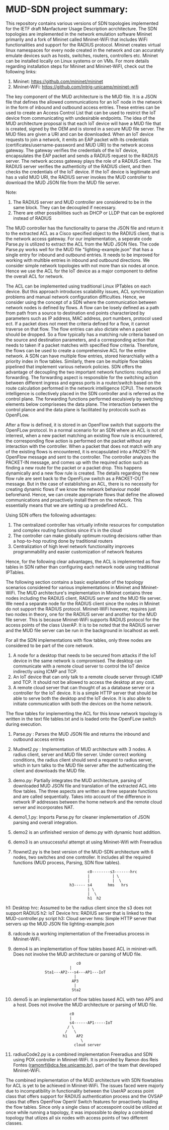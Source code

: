 # MUD-SDN project summary:

This repository contains various versions of SDN topologies implemented for the IETF draft Manfacturer Usage Description acrchitecture. The SDN topologies are implemented in the network emulation software Mininet primarily and a fork of Mininet called Mininet-WiFi that includes WiFi functionalities and support for the RADIUS protocol. Mininet creates virtual linux namespaces for every node created in the network and can accurately emulate devices such as hosts, switches, routers, controllers etc. Mininet can be installed locally on Linux systems or on VMs. For more details regarding installation steps for Mininet and Mininet-WiFI, check out the following links:
1. Mininet: https://github.com/mininet/mininet
2. Mininet-WiFi: https://github.com/intrig-unicamp/mininet-wifi

The key component of the MUD architecture is the MUD file. It is a JSON file that defines the allowed communications for an IoT node in the network in the form of inbound and outbound access entries. These entries can be used to create an Access Control List that can be used to restrict the IoT device from communicating with undesirable endpoints. The idea of the MUD architecture proposal is that each IoT device will have a MUD file that is created, signed by the OEM and is stored in a secure MUD file server. The MUD files are given a URI and can be downloaded. When an IoT device requests to join a network, it emits an EAP packet with its credentials (certificates/username-password and MUD URI) to the network access gateway. The gateway verifies the credentials of the IoT device, encapsulates the EAP packet and sends a RADIUS request to the RADIUS server. The network access gateway plays the role of a RADIUS client. The RADIUS server verifies the authenticity of the RADIUS client, and then checks the credentials of the IoT device. If the IoT device is legitimate and has a valid MUD URI, the RADIUS server invokes the MUD controller to download the MUD JSON file from the MUD file server. 

Note:
1) The RADIUS server and MUD controller are considered to be in the same block. They can be decoupled if necessary.
2) There are other possibilities such as DHCP or LLDP that can be explored instead of RADIUS 

The MUD controller has the functionality to parse the JSON file and return it to the extracted ACL as a Cisco specified object to the RADIUS client, that is the network access gateway. For our implementation, a seperate code Parse.py is utilized to extract the ACL from the MUD JSON files. The code Parse.py works well for the MUD file "lighting-example.json" that has a single entry for inbound and outbound entries. It needs to be improved for working with multible entries in inbound and outbound directions. We consider simple network topologies with not more than six nodes at once. Hence we use the ACL for the IoT device as a major component to define the overall ACL for network. 

The ACL can be implemented using traditional Linux IPTables on each device. But this approach introduces scalability issues, ACL synchronization problems and manual network configuration difficulties. Hence, we consider using the concept of a SDN where the communication between network nodes is defined by flows. A flow can be losely defined as a path from path from a source to destination end points characterized by parameters such as IP address, MAC address, port numbers, protocol used ect. If a packet does not meet the criteria defined for a flow, it cannot traverse on that flow. The flow entries can also dictate when a packet should be dropped. So a flow typically has a matching rule criteria based on the source and destination parameters, and a corresponding action that needs to taken if a packet matches with specified flow criteria. Therefore, the flows can be used to create a comprehensive ACL for the entire network. A SDN can have multiple flow entries, stored hierarchially with a priority index in flow tables. Similarly, there can be multiple flow tables pipelined that implement various network policies. SDN offers the advantage of decoupling the two important network functions: routing and forwarding. The forwarding aspect is responsible for the switching action between different ingress and egress ports in a router/switch based on the route calculation performed in the network intelligence (CPU). The network intelligence is collectively placed in the SDN controller and is referred as the control plane. The forwarding functions performed exculsively by switching elements below compriseses the data plane. The interaction between the control plance and the data plane is facilitated by protocols such as OpenFLow. 

After a flow is defined, it is stored in an OpenFlow switch that supports the OpenFLow protocol. In a normal scenario for an SDN where an ACL is not of interrest, when a new packet matching an existing flow rule is encountered, the corresponding flow action is performed on the packet without any interaction with the controller. When a packet that does not match with any of the existing flows is encountered, it is encapsulated into a PACKET-IN OpenFlow message and sent to the controller. The controller analyzes the PACKET-IN message, and comes up with the required action such as finding a new route for the packet or a packet drop. This happens dynamically and a new flow rule is created. The details regarding the new flow rule are sent back to the OpenFLow switch as a PACKET-OUT message. But in the case of establishing an ACL, there is no necessity for creating dynamic flows if we know the network behaviour model beforehand. Hence, we can create appropriate flows that define the allowed communications and proactively install them on the network. This essentially means that we are setting up a predefined ACL. 

Using SDN offers the following advantages:
1) The centralized controller has virtually infinite resources for computation and complex routing functions since it's in the cloud
2) The controller can make globally optimum routing decisions rather than a hop-to-hop routing done by traditional routers
3) Centralization of high level network functionality improves programmability and easier customization of network features

Hence, for the following clear advantages, the ACL is implemented as flow tables in SDN rather than configuring each network node using traditional IPTables. 

The following section contains a basic explanation of the topology scenarios considered for various implementations in Mininet and Mininet-WiFi. The MUD architecture's implementation in Mininet contains three nodes including the RADIUS client, RADIUS server and the MUD file server. We need a separate node for the RADIUS client since the nodes in Mininet do not support the RADIUS protocol. Mininet-WiFi however, requires just two nodes in theory, one for the RADIUS server and another for the MUD file server. This is because Mininet-WiFi supports RADIUS protocol for the access points of the class UserAP. It is to be noted that the RADIUS server and the MUD file server can be run in the background in localhost as well. 

For all the SDN implementations with flow tables, only three nodes are considered to be part of the core network. 
1) A node for a desktop that needs to be secured from attacks if the IoT device in the same network is compromised. The desktop can communicate with a remote cloud server to control the IoT device indirectly using ICMP and TCP.  
2) An IoT device that can only talk to a remote cloude server through ICMP and TCP. It should not be allowed to access the desktop at any cost.
3) A remote cloud server that can thought of as a database server or a controller for the IoT device. It is a simple HTTP server that should be able to serve both the desktop and the IoT device. It is also able to initiate communication with both the devices on the home network. 

The flow tables for implementing the ACL for this know network topology is written in the text file tables.txt and is loaded onto the OpenFLow switch during execution.


1) Parse.py : Parses the MUD JSON file and returns the inbound and outbound access entries

2) Mudnet2.py : Implementation of MUD architecture with 3 nodes. A radius client, server and MUD file server. Under correct working conditions, the radius client should send a request to radius server, which in turn talks to the MUD file server after the authenticating the client and downloads the MUD file.

3) demo.py: Partially integrates the MUD architecture, parsing of downloaded MUD JSON file and translation of the extracted ACL into flow tables. The three aspects are written as three separate functions and are called sequentially. Takes into account of the difference in network IP addresses between the home network and the remote cloud server and incorporates NAT. 

4) demo1_1.py: Imports Parse.py for cleaner implementation of JSON parsing and overall integration.

5) demo2 is an unfinished version of demo.py with dynamic host addition.

6) demo3 is an unsuccessful attempt at using Mininet-Wifi with Freeradius

7) flownet2.py is the best version of the MUD-SDN architecture with 6 nodes, two switches and one controller. It includes all the required functions (MUD process, Parsing, SDN flow tables). 

                                        c0--------s3-------hrc
                                        |          | \
                                        |          |  \
                                h3----- s4       hms   hrs                     
                                        | \
                                        |  \
                                        h1  h2
                                        
h1: Desktop            hrc: Assumed to be the radius client since the s3 does not support RADIUS
h2: IoT Device         hrs: RADIUS server that is linked to the MUD-controller.py script
h3: Cloud server       hms: Simple HTTP server that servers up the MUD JSON file lighting-example.json


8) radcode is a working implementation of the Freeradius process in Mininet-WiFi.

9) demo4 is an implementation of flow tables based ACL in mininet-wifi. Does not involve the MUD architecture or parsing of MUD file.
       
    	                           c0
    	 	                    |
                     Sta1---AP2---s4---AP1---IoT
                                  |
                                 AP3
                                  |
                                 Sta2


10) demo5 is an implementation of flow tables based ACL with two APS and a host. Does not involve the MUD architecture or parsing of MUD file.

                                 c0
                                 |
                                 s4------AP1-----IoT
                                / \
                               /   \
                              h1    AP2
                                      \
                                   cloud server
         
11) radiusCode2.py is a combined implementation Freeradius and SDN using POX controller in Mininet-WiFi. It is provided by Ramon dos Reis Fontes (ramonrf@dca.fee.unicamp.br), part of the team that developed Mininet-WiFi. 

The combined implementation of the MUD architecture with SDN flowtables for ACL is yet to be achieved in Mininet-WiFi. The issues faced were majorly due to incompatibility in functionality between the UserAP access point class that offers support for RADIUS authentication process and the OVSAP class that offers OpenFlow OpenV Switch features for proactively loading the flow tables. Since only a single class of accesspoint could be utilized at once while running a topology, it was impossible to deploy a combined topology that utlizes all six nodes with access points of two different classes. 





















